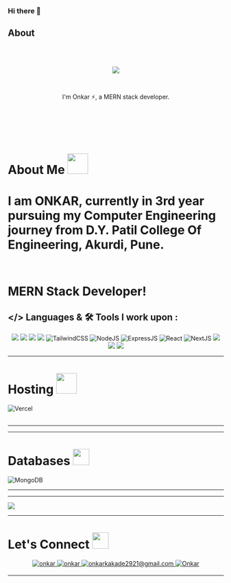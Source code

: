 ### Hi there 👋

## About
\
&nbsp;
<div align="center">
	 <img src="https://readme-typing-svg.herokuapp.com?font=Roboto&size=40&duration=4000&color=00cbf3&center=true&vCenter=true&multiline=true&width=300&height=65&lines=Hello+World+%F0%9F%91%8B">
</div>


&nbsp;
<div align="center">
I'm Onkar ⚡, a MERN stack developer.
</div>

&nbsp;

\
&nbsp;


# About Me <img src="./img/about.gif" height="48px">

<!--<img src="" width="30" height="30">
-->
<h1>
	I am ONKAR, currently in 3rd year pursuing my Computer Engineering journey from D.Y. Patil College Of Engineering, Akurdi, Pune.
</h1>
 <br />
<h1>
	MERN Stack Developer!
</h1>
<!-- <img src="" width="30" height="30"><br />
<img src="https://user-images.githubusercontent.com/73097560/115834477-dbab4500-a447-11eb-908a-139a6edaec5c.gif"></a>
 -->



## </> Languages & 🛠 Tools I work upon :

<p align="center">
  <img src="https://img.shields.io/badge/c++%20-%2300599C.svg?&style=for-the-badge&logo=c%2B%2B&logoColor=white">  
  <img src="https://img.shields.io/badge/html5%20-%23E34F26.svg?&style=for-the-badge&logo=html5&logoColor=white">  
  <img src="https://img.shields.io/badge/css3%20-%231572B6.svg?&style=for-the-badge&logo=css3&logoColor=white">    
  <img src="https://img.shields.io/badge/javascript%20-%23323330.svg?&style=for-the-badge&logo=javascript&logoColor=%23F7DF1E"> 
  <img alt="TailwindCSS" src="https://img.shields.io/badge/Tailwind_CSS-38B2AC?style=for-the-badge&logo=tailwind-css&logoColor=white"/>
  <img alt="NodeJS" src="https://img.shields.io/badge/node.js-%2343853D.svg?style=for-the-badge&logo=node-dot-js&logoColor=white"/>
  <img alt="ExpressJS" src="https://img.shields.io/badge/Express.js-000000?style=for-the-badge&logo=express&logoColor=white"/>
  <img alt="React" src="https://img.shields.io/badge/react-%2320232a.svg?style=for-the-badge&logo=react&logoColor=%2361DAFB"/>
  <img alt="NextJS" src="https://img.shields.io/badge/next.js-000000?style=for-the-badge&logo=nextdotjs&logoColor=white"/>
  <img src="https://img.shields.io/badge/git%20-%23F05033.svg?&style=for-the-badge&logo=git&logoColor=white"/> <br>
  <img src="http://img.shields.io/badge/-VS%20Code-000000?style=for-the-badge&logo=Visual-studio-code&logoColor=blue"> 
  <img src="http://img.shields.io/badge/github-000000?style=for-the-badge&logo=github&logoColor=white">   
</p>

---

# Hosting <img src="./img/rocket.gif" height="48px">

<div align="left">
   <img alt="Vercel" src="https://img.shields.io/badge/Vercel-000000?style=for-the-badge&logo=vercel&logoColor=white"/>
</div><br/>

---

---

# Databases <img src="./img/database.gif" height="38px">

<div align="left">
  <!-- <img alt="MySQL" src="https://img.shields.io/badge/mysql-%2300f.svg?style=for-the-badge&logo=mysql&logoColor=white"/> -->
  <img alt="MongoDB" src ="https://img.shields.io/badge/MongoDB-4EA94B?style=for-the-badge&logo=mongodb&logoColor=white"/>
 <!-- <img alt="Firebase" src ="https://img.shields.io/badge/Firebase-039BE5?style=for-the-badge&logo=Firebase&logoColor=white"/> -->
  <!-- <img alt="SQLite" src ="https://img.shields.io/badge/sqlite-%2307405e.svg?style=for-the-badge&logo=sqlite&logoColor=white"/> -->
  <!-- <img alt="PostgreSQL" src ="https://img.shields.io/badge/PostgreSQL-316192?style=for-the-badge&logo=postgresql&logoColor=white"/> -->
</div>

---


---

<div align="center">
<!-- <p><img src="https://github-readme-stats.vercel.app/api/top-langs?username=onkar2921&show_icons=true&theme=dark&locale=en&layout=compact&include_all_commits=true&count_private==true" alt="Onkar" /></p> -->
  </div>
  
<img src="https://user-images.githubusercontent.com/73097560/115834477-dbab4500-a447-11eb-908a-139a6edaec5c.gif"></a>

---



# Let's Connect <img src="https://raw.githubusercontent.com/ShahriarShafin/ShahriarShafin/main/Assets/handshake.gif" height="38px">

<div align="center">
 <a href="https://www.linkedin.com/in/onkar-kakade-465bb5229/" target="_blank">
<img src=https://img.shields.io/badge/linkedin-%231E77B5.svg?&style=for-the-badge&logo=linkedin&logoColor=white alt=onkar linkedin style="margin-bottom: 5px;" />
</a>
  
 <a href="https://github.com/onkar2921" target="_blank">
<img src=https://img.shields.io/badge/GitHub-100000?style=for-the-badge&logo=github&logoColor=white alt=onkar GitHub style="margin-bottom: 5px;" />
</a>
  

<a href="mailto:onkarkakade2921@gmail.com" target="_blank">
<img src="https://img.shields.io/badge/Gmail-D14836?style=for-the-badge&logo=gmail&logoColor=white" alt=onkarkakade2921@gmail.com mail style="margin-bottom: 5px;" />
</a>

<a href="https://www.instagram.com/onkar_kakade29/" target="_blank">
<img src=https://img.shields.io/badge/Instagram-E4405F?style=for-the-badge&logo=instagram&logoColor=white alt=Onkar Instagram style="margin-bottom: 5px;" />
</a>
</div>

---




<!--
**onkar2921/onkar2921** is a ✨ _special_ ✨ repository because its `README.md` (this file) appears on your GitHub profile.

Here are some ideas to get you started:

- 🔭 I’m currently working on ...
- 🌱 I’m currently learning ...
- 👯 I’m looking to collaborate on ...
- 🤔 I’m looking for help with ...
- 💬 Ask me about ...
- 📫 How to reach me: ...
- 😄 Pronouns: ...
- ⚡ Fun fact: ...
-->
